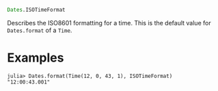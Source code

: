 ```julia
Dates.ISOTimeFormat
```

Describes the ISO8601 formatting for a time. This is the default value for `Dates.format` of a `Time`.

# Examples

```jldoctest
julia> Dates.format(Time(12, 0, 43, 1), ISOTimeFormat)
"12:00:43.001"
```
